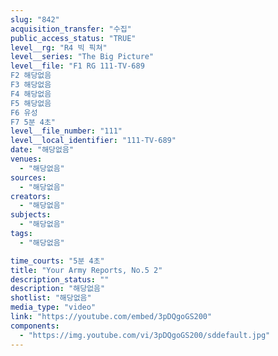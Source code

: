 ```yaml
---
slug: "842"
acquisition_transfer: "수집"
public_access_status: "TRUE"
level__rg: "R4 빅 픽쳐"
level__series: "The Big Picture"
level__file: "F1 RG 111-TV-689
F2 해당없음
F3 해당없음
F4 해당없음
F5 해당없음
F6 유성
F7 5분 4초"
level__file_number: "111"
level__local_identifier: "111-TV-689"
date: "해당없음"
venues: 
  - "해당없음"
sources: 
  - "해당없음"
creators: 
  - "해당없음"
subjects: 
  - "해당없음"
tags: 
  - "해당없음"

time_courts: "5분 4초"
title: "Your Army Reports, No.5 2"
description_status: ""
description: "해당없음"
shotlist: "해당없음"
media_type: "video"
link: "https://youtube.com/embed/3pDQgoGS200"
components: 
  - "https://img.youtube.com/vi/3pDQgoGS200/sddefault.jpg"
---
```


